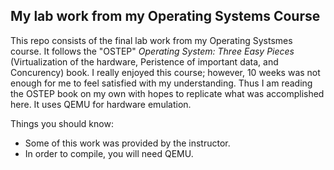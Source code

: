 My lab work from my Operating Systems Course
---

This repo consists of the final lab work from my Operating Systsmes course. It follows the "OSTEP" *Operating System: Three Easy Pieces* (Virtualization of the hardware, Peristence of important data, and Concurency) book. I really enjoyed this course; however, 10 weeks was not enough for me to feel satisfied with my understanding. Thus I am reading the OSTEP book on my own with hopes to replicate what was accomplished here. It uses QEMU for hardware emulation.

Things you should know:
- Some of this work was provided by the instructor.
- In order to compile, you will need QEMU.